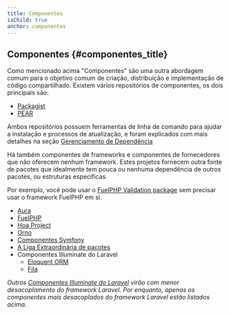```yaml
---
title: Componentes
isChild: true
anchor: componentes
---
```


## Componentes {#componentes_title}

Como mencionado acima "Componentes" são uma outra abordagem comum para o objetivo comum de criação, distribuição
e implementação de código compartilhado. Existem vários repositórios de componentes, os dois principais são:

* [Packagist](/#composer_and_packagist)
* [PEAR](/#pear)

Ambos repositórios possuem ferramentas de linha de comando para ajudar a instalação e processos de atualização, e foram 
explicados com mais detalhes na seção [Gerenciamento de Dependência]

Há também componentes de frameworks e componentes de fornecedores que não oferecem nenhum framework. Estes projetos 
fornecem outra fonte de pacotes que idealmente tem pouca ou nenhuma dependência de outros pacotes, ou estruturas 
específicas.

Por exemplo, você pode usar o [FuelPHP Validation package] sem precisar usar o framework
FuelPHP em si.

  [Gerenciamento de Dependência]: /#dependency_management
  [FuelPHP Validation package]: https://github.com/fuelphp/validation

* [Aura](http://auraphp.github.com/)
* [FuelPHP](https://github.com/fuelphp)
* [Hoa Project](https://github.com/hoaproject)
* [Orno](https://github.com/orno)
* [Componentes Symfony](http://symfony.com/doc/current/components/index.html)
* [A Liga Extraordinária de pacotes](http://thephpleague.com/)
* Componentes Illuminate do Laravel
     * [Eloquent ORM](https://github.com/illuminate/database)
     * [Fila](https://github.com/illuminate/queue)

_Outros [Componentes Illuminate do Laravel](https://github.com/illuminate) virão com menor desacoplamento do framework 
Laravel.
Por enquanto, apenas os componentes mais desacoplados do framework Laravel estão listados acima._
